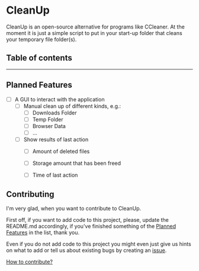 # CleanUp
CleanUp is an open-source alternative for programs like CCleaner.
At the moment it is just a simple script to put in your start-up folder that cleans your temporary file folder(s).

## Table of contents

---

## Planned Features

- [ ] A GUI to interact with the application
  - [ ] Manual clean up of different kinds, e.g.:
    - [ ] Downloads Folder
    - [ ] Temp Folder
    - [ ] Browser Data
    - [ ] ...
  - [ ] Show results of last action
    - [ ] Amount of deleted files
    - [ ] Storage amount that has been freed
    - [ ] Time of last action


## Contributing
I'm very glad, when you want to contribute to CleanUp.

First off, if you want to add code to this project, please, update the README.md accordingly, if you've finished something of the [Planned Features](#planned-features) in the list, thank you.

Even if you do not add code to this project you might even just give us hints on what to add or tell us about existing bugs by creating an [issue](https://github.com/mrvinrsk/CleanUp/issues).

[How to contribute?](CONTRIBUTING.md)